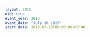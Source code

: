 ```yaml
---
layout: 2015
old: true
event_year: 2015
event_date: "July 30 2015"
start_date: 2015-07-30T08:00:00+03:00
---
```


